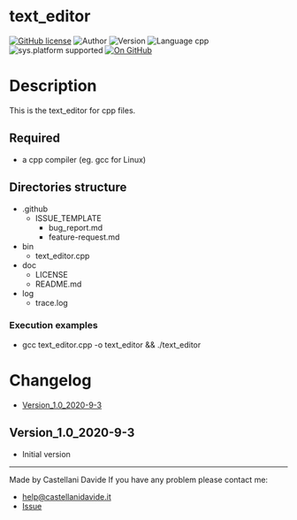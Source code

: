 # text_editor
[![GitHub license](https://img.shields.io/badge/licence-GNU-green?style=flat)](https://github.com/CastellaniDavide/text_editor/blob/master/LICENSE) ![Author](https://img.shields.io/badge/author-Castellani%20Davide-green?style=flat) ![Version](https://img.shields.io/badge/version-v01.01-blue?style=flat) ![Language cpp](https://img.shields.io/badge/language-cpp-yellowgreen?style=flat) ![sys.platform supported](https://img.shields.io/badge/OS%20platform%20supported-All-blue?style=flat) [![On GitHub](https://img.shields.io/badge/on%20GitHub-True-green?style=flat&logo=github)](https://github.com/CastellaniDavide/text_editor)

# Description
This is the text_editor for cpp files.

## Required
 - a cpp compiler (eg. gcc for Linux)
 

## Directories structure
 - .github
   - ISSUE_TEMPLATE
     - bug_report.md
     - feature-request.md
 - bin
	 - text_editor.cpp
 - doc
   - LICENSE
   - README.md
 - log
	 - trace.log
   
### Execution examples
 - gcc text_editor.cpp -o text_editor && ./text_editor

# Changelog
 - [Version_1.0_2020-9-3](#Version_10_2020-9-3)


## Version_1.0_2020-9-3
 - Initial version

---
Made by Castellani Davide 
If you have any problem please contact me:
- help@castellanidavide.it
- [Issue](https://github.com/CastellaniDavide/text_editor/issues)
